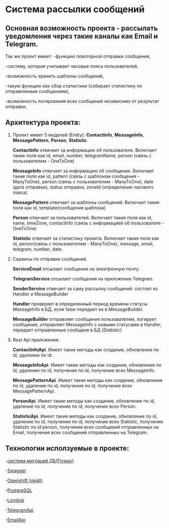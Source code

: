 Система рассылки сообщений
=============================

Основная возможность проекта - рассылать уведомления через такие каналы как Email и Telegram.
---------------------------------------------------------------------------------------------
Так же проект имеет:
-функцию повоторной отправки сообщения,

-систему, которая учитывает часовые пояса пользователей,

-возможность хранить шаблоны сообщений,

-такую функцию как сбор статистики (собирает статистику по отправленным сообщениям),

-возможность логирования всех сообщений независимо от результат отправки.




Архитектура проекта:
--------------------
1. Проект имеет 5 моделей (Entity): **ContactInfo**, **MessageInfo**, **MessagePattern**, **Person**, **Statistic**.
      
    **ContactInfo** отвечает за информацию об пользователе.
      Включает такие поля как id, email, number, telegramName, person (связь с пользователем - OneToOne)

    **MessageInfo** отвечает за информацию об сообщении. 
      Включает такие поля как id, pattern (связь с шаблоном сообщения - ManyToOne), person (связь с пользователем - ManyToOne), 
      date (дата отправки), status отправки, zoneId (определение часового пояса)

    **MessagePattern** отвечает за шаблоны сообщений.
      Включает такие поля как id, template(сообщение шаблона)

    **Person** отвечает за пользователей.
      Включает такие поля как id, name, timeZone, contactInfo (связь с информацией об пользователе - OneToOne)

    **Statistic** отвечает за статистику проекта. 
      Включает такие поля как id, person(связь с пользователем - ManyToOne), message, email, telegram, number, date.

2. Сервисы по отправке сообщений.
        
    **ServiceEmail** отсылает сообщения на электронную почту.

    **TelegramService** отсылает сообщения на приложение Telegram. 

    **SenderService** отвечает за саму рассылку сообщений. состоит из Handler и MessageBuilder

    **Handler** проверяет в определенный период времени статусы MessageInfo в БД, если false передает их в MessageBuilder.

    **MessageBuilder** отправляет сообщения пользователям, логирует сообщения,
      отправляет MessageInfo с новыми статусами в Handler, передает отправленные сообщеня в БД (Statistic)


3. Rest Api приложения.

    **ContactInfoApi**. Имеет такие методы как создание, обновление по id, удаление по id.

    **MessageInfoApi**. Имеет такие методы как создание, обновление по id, удаление по id, получение по id, получение всех MessageInfo.

    **MessagePatternApi**. Имеет такие методы как создание, обновление по id, удаление по id, получение по id, получение всех MessagePatternApi.

    **PersonApi**. Имеет такие методы как создание, обновление по id, удаление по id, получение по id, получение всех Person.

    **StatisticApi**. Имеет такие методы как создание, обновление по id, удаление по id, получение по id, получение всех Statistic,
      получение Statistic по id person, получение всех сообщений отправленных на Email, получение всех сообщений отправленных на Telegram.
 
 Технологии исползуемые в проекте:
 ----------------------------------
  -[система миграций ДБ(Flyway)](https://flywaydb.org)

  -[Swagger](https://swagger.io)

  -[Openshift (okd4)](https://www.okd.io)

  -[PostgreSQL](https://www.postgresql.org)

  -[Lombok](https://projectlombok.org/setup/maven)

  -[TelegramApi](https://core.telegram.org)

  -[EmailApi](https://habr.com/ru/post/526162/)
